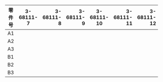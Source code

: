 零件号|3-68111-7|3-68111-8|3-68111-9|3-68111-10|3-68111-11|3-68111-12|
--|:--:|--:|--:|:-----------:|--:|--:|
A1|||
A2|||
A3|||
B1| | |
B2| | |
B3| | |
